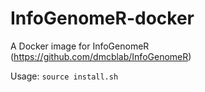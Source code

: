 # InfoGenomeR-docker
A Docker image for InfoGenomeR (https://github.com/dmcblab/InfoGenomeR)

Usage: `source install.sh`
